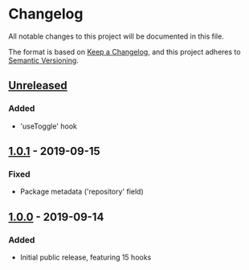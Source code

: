 # Changelog

All notable changes to this project will be documented in this file.

The format is based on [Keep a Changelog](https://keepachangelog.com/en/1.0.0/),
and this project adheres to [Semantic Versioning](https://semver.org/spec/v2.0.0.html).

## [Unreleased]

### Added

- 'useToggle' hook

## [1.0.1] - 2019-09-15

### Fixed

- Package metadata ('repository' field)

## [1.0.0] - 2019-09-14

### Added

- Initial public release, featuring 15 hooks

[unreleased]: https://github.com/kripod/standard-hooks/compare/v1.0.1...HEAD
[1.0.1]: https://github.com/kripod/standard-hooks/compare/v1.0.0...v1.0.1
[1.0.0]: https://github.com/kripod/standard-hooks/releases/tag/v1.0.0
